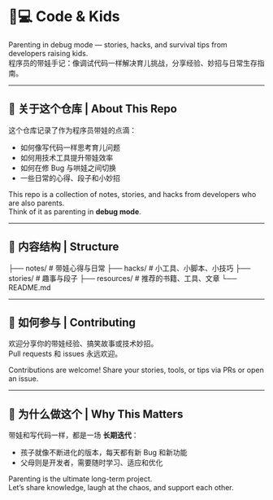 # 👶💻 Code & Kids  

Parenting in debug mode — stories, hacks, and survival tips from developers raising kids.  
程序员的带娃手记：像调试代码一样解决育儿挑战，分享经验、妙招与日常生存指南。  

---

## 📖 关于这个仓库 | About This Repo  

这个仓库记录了作为程序员带娃的点滴：  
- 如何像写代码一样思考育儿问题  
- 如何用技术工具提升带娃效率  
- 如何在修 Bug 与哄娃之间切换  
- 一些日常的心得、段子和小妙招  

This repo is a collection of notes, stories, and hacks from developers who are also parents.  
Think of it as parenting in **debug mode**.  

---

## 🧩 内容结构 | Structure
├── notes/           # 带娃心得与日常 
├── hacks/           # 小工具、小脚本、小技巧 
├── stories/         # 趣事与段子 
├── resources/       # 推荐的书籍、工具、文章 
└── README.md

---

## 🚀 如何参与 | Contributing  

欢迎分享你的带娃经验、搞笑故事或技术妙招。  
Pull requests 和 issues 永远欢迎。  

Contributions are welcome! Share your stories, tools, or tips via PRs or open an issue.  

---

## 🌟 为什么做这个 | Why This Matters  

带娃和写代码一样，都是一场 **长期迭代**：  
- 孩子就像不断进化的版本，每天都有新 Bug 和新功能  
- 父母则是开发者，需要随时学习、适应和优化  

Parenting is the ultimate long-term project.  
Let’s share knowledge, laugh at the chaos, and support each other.
